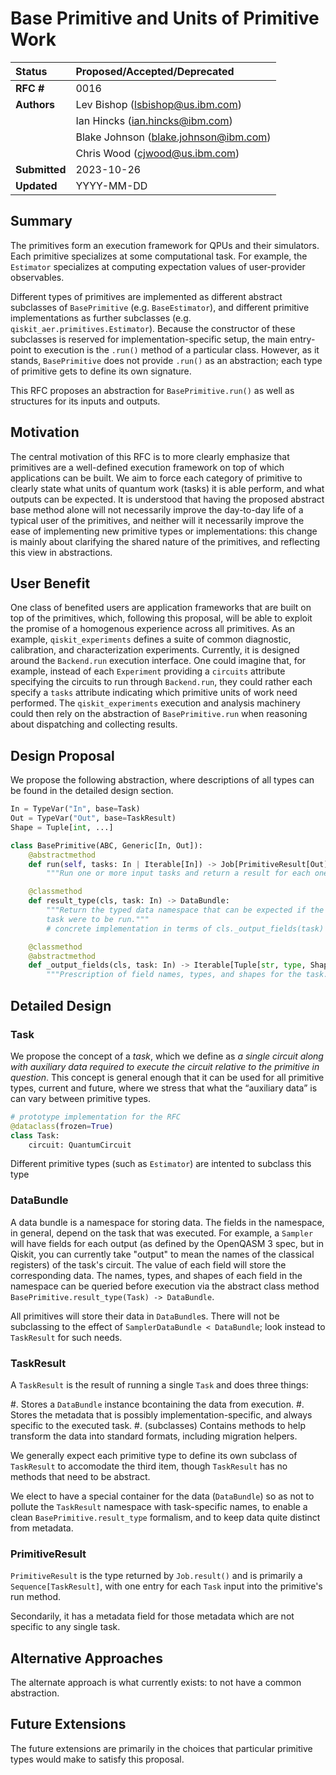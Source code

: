 # Base Primitive and Units of Primitive Work

| **Status**        | **Proposed/Accepted/Deprecated**             |
|:------------------|:---------------------------------------------|
| **RFC #**         | 0016                                         |
| **Authors**       | Lev Bishop (lsbishop@us.ibm.com)             |
|                   | Ian Hincks (ian.hincks@ibm.com)              |
|                   | Blake Johnson (blake.johnson@ibm.com)        |
|                   | Chris Wood (cjwood@us.ibm.com)               |
| **Submitted**     | 2023-10-26                                   |
| **Updated**       | YYYY-MM-DD     

## Summary

The primitives form an execution framework for QPUs and their simulators.
Each primitive specializes at some computational task.
For example, the `Estimator` specializes at computing expectation values of user-provider observables.

Different types of primitives are implemented as different abstract subclasses of `BasePrimitive` (e.g. `BaseEstimator`), and different primitive implementations as further subclasses (e.g. `qiskit_aer.primitives.Estimator`).
Because the constructor of these subclasses is reserved for implementation-specific setup, the main entry-point to execution is the `.run()` method of a particular class.
However, as it stands, `BasePrimitive` does not provide `.run()` as an abstraction; each type of primitive gets to define its own signature.

This RFC proposes an abstraction for `BasePrimitive.run()` as well as structures for its inputs and outputs.

## Motivation

The central motivation of this RFC is to more clearly emphasize that primitives are a well-defined execution framework on top of which applications can be built.
We aim to force each category of primitive to clearly state what units of quantum work (tasks) it is able perform, and what outputs can be expected.
It is understood that having the proposed abstract base method alone will not necessarily improve the day-to-day life of a typical user of the primitives, and neither will it necessarily improve the ease of implementing new primitive types or implementations: this change is mainly about clarifying the shared nature of the primitives, and reflecting this view in abstractions.

## User Benefit

One class of benefited users are application frameworks that are built on top of the primitives, which, following this proposal, will be able to exploit the promise of a homogenous experience across all primitives.
As an example, `qiskit_experiments` defines a suite of common diagnostic, calibration, and characterization experiments.
Currently, it is designed around the `Backend.run` execution interface.
One could imagine that, for example, instead of each `Experiment` providing a `circuits` attribute specifying the circuits to run through `Backend.run`, they could rather each specify a `tasks` attribute indicating which primitive units of work need performed.
The `qiskit_experiments` execution and analysis machinery could then rely on the abstraction of `BasePrimitive.run` when reasoning about dispatching and collecting results.

## Design Proposal

We propose the following abstraction, where descriptions of all types can be found in the detailed design section.

```python
In = TypeVar("In", base=Task)
Out = TypeVar("Out", base=TaskResult)
Shape = Tuple[int, ...]

class BasePrimitive(ABC, Generic[In, Out]):
    @abstractmethod
    def run(self, tasks: In | Iterable[In]) -> Job[PrimitiveResult[Out]]:
        """Run one or more input tasks and return a result for each one."""

    @classmethod
    def result_type(cls, task: In) -> DataBundle:
        """Return the typed data namespace that can be expected if the given 
        task were to be run."""
        # concrete implementation in terms of cls._output_fields(task)

    @classmethod
    @abstractmethod
    def _output_fields(cls, task: In) -> Iterable[Tuple[str, type, Shape]]:
        """Prescription of field names, types, and shapes for the task."""
```

## Detailed Design

### Task

We propose the concept of a _task_, which we define as _a single circuit along with auxiliary data required to execute the circuit relative to the primitive in question_. This concept is general enough that it can be used for all primitive types, current and future, where we stress that what the “auxiliary data” is can vary between primitive types. 

```python
# prototype implementation for the RFC
@dataclass(frozen=True)
class Task:
    circuit: QuantumCircuit
```

Different primitive types (such as `Estimator`) are intented to subclass this type

### DataBundle

A data bundle is a namespace for storing data.
The fields in the namespace, in general, depend on the task that was executed.
For example, a `Sampler` will have fields for each output (as defined by the OpenQASM 3 spec, but in Qiskit, you can currently take "output" to mean the names of the classical registers) of the task's circuit.
The value of each field will store the corresponding data.
The names, types, and shapes of each field in the namespace can be queried before execution via the abstract class method `BasePrimitive.result_type(Task) -> DataBundle`.

All primitives will store their data in `DataBundle`s.
There will not be subclassing to the effect of `SamplerDataBundle < DataBundle`; look instead to `TaskResult` for such needs.

### TaskResult

A `TaskResult` is the result of running a single `Task` and does three things:

  #. Stores a `DataBundle` instance bcontaining the data from execution.
  #. Stores the metadata that is possibly implementation-specific, and always specific to the executed task.
  #. (subclasses) Contains methods to help transform the data into standard formats, including migration helpers.

We generally expect each primitive type to define its own subclass of `TaskResult` to accomodate the third item, though `TaskResult` has no methods that need to be abstract.

We elect to have a special container for the data (`DataBundle`) so as not to pollute the `TaskResult` namespace with task-specific names, to enable a clean `BasePrimitive.result_type` formalism, and to keep data quite distinct from metadata.

### PrimitiveResult

`PrimitiveResult` is the type returned by `Job.result()` and is primarily a `Sequence[TaskResult]`, with one entry for each `Task` input into the primitive's run method.

Secondarily, it has a metadata field for those metadata which are not specific to any single task.

## Alternative Approaches

The alternate approach is what currently exists: to not have a common abstraction.

## Future Extensions

The future extensions are primarily in the choices that particular primitive types would make to satisfy this proposal.